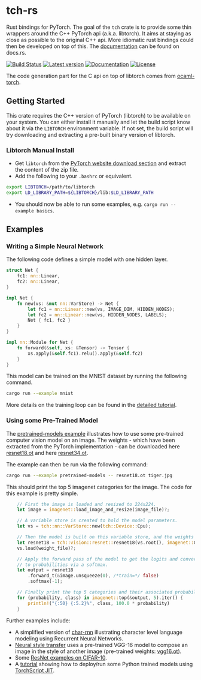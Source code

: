# tch-rs
Rust bindings for PyTorch. The goal of the `tch` crate is to provide some thin wrappers
around the C++ PyTorch api (a.k.a. libtorch). It aims at staying as close as
possible to the original C++ api. More idiomatic rust bindings could then be
developed on top of this. The [documentation](https://docs.rs/tch/) can be found on docs.rs.

[![Build Status](https://travis-ci.org/LaurentMazare/tch-rs.svg?branch=master)](https://travis-ci.org/LaurentMazare/tch-rs)
[![Latest version](https://img.shields.io/crates/v/tch.svg)](https://crates.io/crates/tch)
[![Documentation](https://docs.rs/tch/badge.svg)](https://docs.rs/tch)
[![License](https://img.shields.io/crates/l/tch.svg)](https://github.com/LaurentMazare/tch-rs/blob/master/LICENSE)


The code generation part for the C api on top of libtorch comes from
[ocaml-torch](https://github.com/LaurentMazare/ocaml-torch).

## Getting Started

This crate requires the C++ version of PyTorch (libtorch) to be available on
your system. You can either install it manually and let the build script know about
it via the `LIBTORCH` environment variable. If not set, the build script will
try downloading and extracting a pre-built binary version of libtorch.

### Libtorch Manual Install

- Get `libtorch` from the
[PyTorch website download section](https://pytorch.org/get-started/locally/) and extract
the content of the zip file.
- Add the following to your `.bashrc` or equivalent.
```bash
export LIBTORCH=/path/to/libtorch
export LD_LIBRARY_PATH=${LIBTORCH}/lib:$LD_LIBRARY_PATH
```
- You should now be able to run some examples, e.g. `cargo run --example basics`.

## Examples

### Writing a Simple Neural Network

The following code defines a simple model with one hidden layer.

```rust
struct Net {
    fc1: nn::Linear,
    fc2: nn::Linear,
}

impl Net {
    fn new(vs: &mut nn::VarStore) -> Net {
        let fc1 = nn::Linear::new(vs, IMAGE_DIM, HIDDEN_NODES);
        let fc2 = nn::Linear::new(vs, HIDDEN_NODES, LABELS);
        Net { fc1, fc2 }
    }
}

impl nn::Module for Net {
    fn forward(&self, xs: &Tensor) -> Tensor {
        xs.apply(&self.fc1).relu().apply(&self.fc2)
    }
}
```

This model can be trained on the MNIST dataset by running the following command.

```bash
cargo run --example mnist
```

More details on the training loop can be found in the
[detailed tutorial](https://github.com/LaurentMazare/tch-rs/tree/master/examples/mnist).

### Using some Pre-Trained Model

The [pretrained-models  example](https://github.com/LaurentMazare/tch-rs/tree/master/examples/pretrained-models/main.rs)
illustrates how to use some pre-trained computer vision model on an image.
The weights - which have been extracted from the PyTorch implementation - can be
downloaded here [resnet18.ot](https://github.com/LaurentMazare/ocaml-torch/releases/download/v0.1-unstable/resnet18.ot)
and here [resnet34.ot](https://github.com/LaurentMazare/ocaml-torch/releases/download/v0.1-unstable/resnet34.ot).

The example can then be run via the following command:
```bash
cargo run --example pretrained-models -- resnet18.ot tiger.jpg
```
This should print the top 5 imagenet categories for the image. The code for this example is pretty simple.

```rust
    // First the image is loaded and resized to 224x224.
    let image = imagenet::load_image_and_resize(image_file)?;

    // A variable store is created to hold the model parameters.
    let vs = tch::nn::VarStore::new(tch::Device::Cpu);

    // Then the model is built on this variable store, and the weights are loaded.
    let resnet18 = tch::vision::resnet::resnet18(vs.root(), imagenet::CLASS_COUNT);
    vs.load(weight_file)?;

    // Apply the forward pass of the model to get the logits and convert them
    // to probabilities via a softmax.
    let output = resnet18
        .forward_t(&image.unsqueeze(0), /*train=*/ false)
        .softmax(-1);

    // Finally print the top 5 categories and their associated probabilities.
    for (probability, class) in imagenet::top(&output, 5).iter() {
        println!("{:50} {:5.2}%", class, 100.0 * probability)
    }
```


Further examples include:
* A simplified version of
  [char-rnn](https://github.com/LaurentMazare/tch-rs/blob/master/examples/char-rnn)
  illustrating character level language modeling using Recurrent Neural Networks.
* [Neural style transfer](https://github.com/LaurentMazare/tch-rs/blob/master/examples/neural-style-transfer)
  uses a pre-trained VGG-16 model to compose an image in the style of another image (pre-trained weights:
  [vgg16.ot](https://github.com/LaurentMazare/ocaml-torch/releases/download/v0.1-unstable/vgg16.ot)).
* Some [ResNet examples on CIFAR-10](https://github.com/LaurentMazare/tch-rs/tree/master/examples/cifar).
* A [tutorial](https://github.com/LaurentMazare/tch-rs/tree/master/examples/jit)
  showing how to deploy/run some Python trained models using
  [TorchScript JIT](https://pytorch.org/docs/stable/jit.html).

